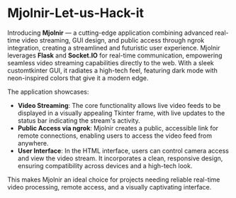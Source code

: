 # Mjolnir-Let-us-Hack-it

Introducing **Mjolnir** — a cutting-edge application combining advanced real-time video streaming, GUI design, and public access through ngrok integration, creating a streamlined and futuristic user experience. Mjolnir leverages **Flask** and **Socket.IO** for real-time communication, empowering seamless video streaming capabilities directly to the web. With a sleek customtkinter GUI, it radiates a high-tech feel, featuring dark mode with neon-inspired colors that give it a modern edge.

The application showcases:
- **Video Streaming**: The core functionality allows live video feeds to be displayed in a visually appealing Tkinter frame, with live updates to the status bar indicating the stream's activity.
- **Public Access via ngrok**: Mjolnir creates a public, accessible link for remote connections, enabling users to access the video feed from anywhere.
- **User Interface**: In the HTML interface, users can control camera access and view the video stream. It incorporates a clean, responsive design, ensuring compatibility across devices and a high-tech look.

This makes Mjolnir an ideal choice for projects needing reliable real-time video processing, remote access, and a visually captivating interface.
